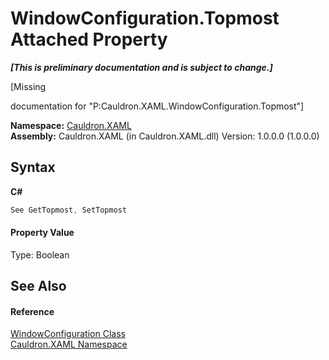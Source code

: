 # WindowConfiguration.Topmost Attached Property
 _**\[This is preliminary documentation and is subject to change.\]**_

\[Missing <summary> documentation for "P:Cauldron.XAML.WindowConfiguration.Topmost"\]

**Namespace:**&nbsp;<a href="N_Cauldron_XAML">Cauldron.XAML</a><br />**Assembly:**&nbsp;Cauldron.XAML (in Cauldron.XAML.dll) Version: 1.0.0.0 (1.0.0.0)

## Syntax

**C#**<br />
``` C#
See GetTopmost, SetTopmost
```


#### Property Value
Type: Boolean

## See Also


#### Reference
<a href="T_Cauldron_XAML_WindowConfiguration">WindowConfiguration Class</a><br /><a href="N_Cauldron_XAML">Cauldron.XAML Namespace</a><br />